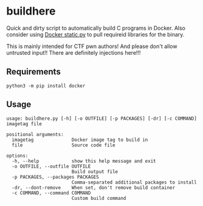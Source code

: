 # buildhere

Quick and dirty script to automatically build C programs in Docker. Also consider using [Docker static.py](https://github.com/joshdabosh/static.py) to pull requireid libraries for the binary.

This is mainly intended for CTF pwn authors! And please don't allow untrusted input!! There are definitely injections here!!!

## Requirements
`python3 -m pip install docker`


## Usage
```
usage: buildhere.py [-h] [-o OUTFILE] [-p PACKAGES] [-dr] [-c COMMAND] imagetag file

positional arguments:
  imagetag              Docker image tag to build in
  file                  Source code file

options:
  -h, --help            show this help message and exit
  -o OUTFILE, --outfile OUTFILE
                        Build output file
  -p PACKAGES, --packages PACKAGES
                        Comma-separated additional packages to install
  -dr, --dont-remove    When set, don't remove build container
  -c COMMAND, --command COMMAND
                        Custom build command
```